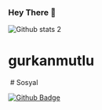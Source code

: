 ### Hey There 👋


![Github stats 2](https://github-readme-stats.vercel.app/api?username=devgrm&show_icons=true&theme=radical)


# gurkanmutlu



 # Sosyal
 
 
[![Github Badge](https://img.shields.io/badge/-Github-000?style=quare&labelColor=000&logo=Github&logoColor=white&link=link)](link) 
